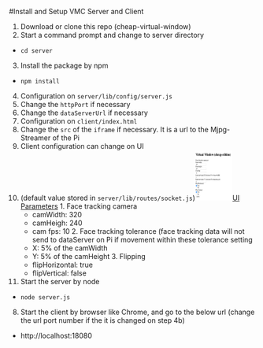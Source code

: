#Install and Setup VMC Server and Client
1. Download or clone this repo (cheap-virtual-window)
2. Start a command prompt and change to server directory
  * `cd server`
3. Install the package by npm
  * `npm install`
4. Configuration on `server/lib/config/server.js`
  1. Change the `httpPort` if necessary
  2. Change the `dataServerUrl` if necessary
5. Configuration on `client/index.html`
  1. Change the `src` of the `iframe` if necessary.  It is a url to the Mjpg-Streamer of the Pi
6. Client configuration can change on UI
  1. (default value stored in `server/lib/routes/socket.js`)[<img src='assets/parameters.png' width='76' height='102'>UI Parameters](assets/parameters.png)
    1. Face tracking camera
      * camWidth: 320
      * camHeigh: 240
      * cam fps: 10
    2. Face tracking tolerance (face tracking data will not send to dataServer on Pi if movement within these tolerance setting
      * X: 5% of the camWidth
      * Y: 5% of the camHeight
    3. Flipping
      * flipHorizontal: true
      * flipVertical: false
7. Start the server by node
  * `node server.js`
8. Start the client by browser like Chrome, and go to the below url (change the url port number if the it is changed on step 4b)
  * http://localhost:18080
